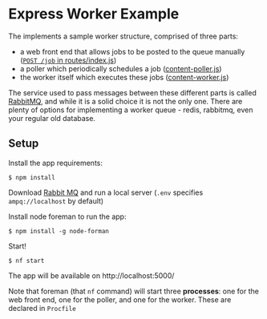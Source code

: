 # Express Worker Example

The implements a sample worker structure, comprised of three parts:

- a web front end that allows jobs to be posted to the queue manually ([`POST /job` in routes/index.js](https://github.com/glsignal/express-worker/blob/master/routes/index.js))
- a poller which periodically schedules a job ([content-poller.js](https://github.com/glsignal/express-worker/blob/master/content-poller.js))
- the worker itself which executes these jobs ([content-worker.js](https://github.com/glsignal/express-worker/blob/master/content-worker.js))

The service used to pass messages between these different parts is called [RabbitMQ](https://www.rabbitmq.com/), and while it is a solid choice it is not the only one. There are plenty of options for implementing a worker queue - redis, rabbitmq, even your regular old database.

## Setup

Install the app requirements:

    $ npm install

Download [Rabbit MQ](http://www.rabbitmq.com/download.html) and run a local
server (`.env` specifies `ampq://localhost` by default)

Install node foreman to run the app:

    $ npm install -g node-forman

Start!

    $ nf start

The app will be available on http://localhost:5000/

Note that foreman (that `nf` command) will start three **processes**: one for the web front end, one for the poller, and one for the worker. These are declared in `Procfile`
